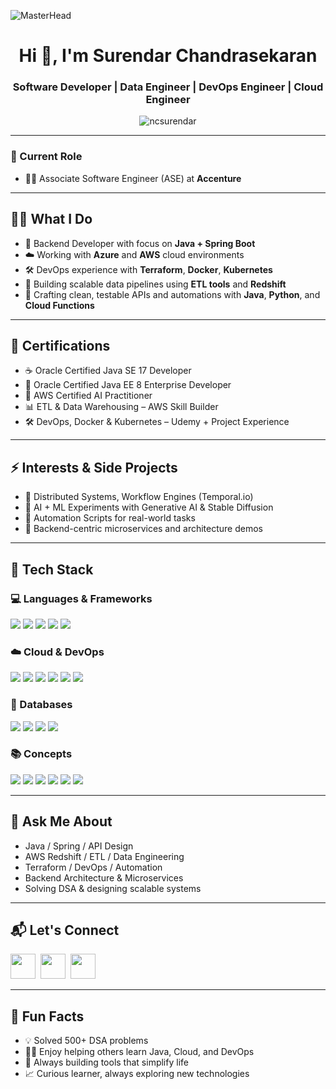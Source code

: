 ![MasterHead](https://mir-s3-cdn-cf.behance.net/project_modules/max_1200/79731568097599.5b50bca477735.jpg)

<h1 align="center">Hi 👋, I'm Surendar Chandrasekaran</h1>
<h3 align="center">Software Developer | Data Engineer | DevOps Engineer | Cloud Engineer</h3>

<p align="center">
  <img src="https://komarev.com/ghpvc/?username=ncsurendar&label=Profile%20views&color=0e75b6&style=flat" alt="ncsurendar" />
</p>

---

### 🎯 Current Role  
- 🧑‍💼 Associate Software Engineer (ASE) at **Accenture**

---

## 👨‍💻 What I Do  
- 🧰 Backend Developer with focus on **Java + Spring Boot**  
- ☁️ Working with **Azure** and **AWS** cloud environments  
- 🛠️ DevOps experience with **Terraform**, **Docker**, **Kubernetes**  
- 🧪 Building scalable data pipelines using **ETL tools** and **Redshift**  
- 🧱 Crafting clean, testable APIs and automations with **Java**, **Python**, and **Cloud Functions**

---

## 📜 Certifications  
- ☕ Oracle Certified Java SE 17 Developer  
- 🏢 Oracle Certified Java EE 8 Enterprise Developer  
- 🤖 AWS Certified AI Practitioner  
- 📊 ETL & Data Warehousing – AWS Skill Builder  
- 🛠️ DevOps, Docker & Kubernetes – Udemy + Project Experience  

---

## ⚡ Interests & Side Projects  
- 🧠 Distributed Systems, Workflow Engines (Temporal.io)  
- 🧪 AI + ML Experiments with Generative AI & Stable Diffusion  
- 🧰 Automation Scripts for real-world tasks  
- 📂 Backend-centric microservices and architecture demos  

---
## 🚀 Tech Stack

### 💻 Languages & Frameworks
<p align="left">
  <img src="https://img.shields.io/badge/Java-%23ED8B00?style=for-the-badge&logo=java&logoColor=white" />
  <img src="https://img.shields.io/badge/Python-%233776AB?style=for-the-badge&logo=python&logoColor=white" />
  <img src="https://img.shields.io/badge/Spring_Boot-%236DB33F?style=for-the-badge&logo=springboot&logoColor=white" />
  <img src="https://img.shields.io/badge/Spring_Security-%236DB33F?style=for-the-badge&logo=spring&logoColor=white" />
  <img src="https://img.shields.io/badge/Spring_Cloud-%236DB33F?style=for-the-badge&logo=spring&logoColor=white" />
</p>

### ☁️ Cloud & DevOps
<p align="left">
  <img src="https://img.shields.io/badge/AWS-%23232F3E?style=for-the-badge&logo=amazonaws&logoColor=white" />
  <img src="https://img.shields.io/badge/Azure-%230072C6?style=for-the-badge&logo=microsoftazure&logoColor=white" />
  <img src="https://img.shields.io/badge/Docker-%230db7ed?style=for-the-badge&logo=docker&logoColor=white" />
  <img src="https://img.shields.io/badge/Kubernetes-%23326CE5?style=for-the-badge&logo=kubernetes&logoColor=white" />
  <img src="https://img.shields.io/badge/Terraform-%235835CC?style=for-the-badge&logo=terraform&logoColor=white" />
  <img src="https://img.shields.io/badge/Git-%23F05032?style=for-the-badge&logo=git&logoColor=white" />
</p>

### 🧪 Databases
<p align="left">
  <img src="https://img.shields.io/badge/PostgreSQL-%23336791?style=for-the-badge&logo=postgresql&logoColor=white" />
  <img src="https://img.shields.io/badge/MySQL-%234479A1?style=for-the-badge&logo=mysql&logoColor=white" />
  <img src="https://img.shields.io/badge/Oracle-%23F80000?style=for-the-badge&logo=oracle&logoColor=white" />
  <img src="https://img.shields.io/badge/AWS_Redshift-%23232F3E?style=for-the-badge&logo=amazonaws&logoColor=white" />
</p>

### 📚 Concepts
<p align="left">
  <img src="https://img.shields.io/badge/OOP-%230073B1?style=for-the-badge" />
  <img src="https://img.shields.io/badge/RESTful_APIs-%234CAF50?style=for-the-badge" />
  <img src="https://img.shields.io/badge/CI/CD-%23FF9900?style=for-the-badge" />
  <img src="https://img.shields.io/badge/System_Design-%23FF5722?style=for-the-badge" />
  <img src="https://img.shields.io/badge/Data_Pipelines-%239C27B0?style=for-the-badge" />
  <img src="https://img.shields.io/badge/Exception_Handling-%23FF9800?style=for-the-badge" />
</p>

---

## 💬 Ask Me About
- Java / Spring / API Design  
- AWS Redshift / ETL / Data Engineering  
- Terraform / DevOps / Automation  
- Backend Architecture & Microservices  
- Solving DSA & designing scalable systems  

---

## 📬 Let's Connect
<p align="left">
  <a href="https://linkedin.com/in/surendar-c" target="blank"><img src="https://cdn.jsdelivr.net/gh/devicons/devicon/icons/linkedin/linkedin-original.svg" width="40" /></a>&nbsp;
  <a href="https://leetcode.com/surendar_c" target="blank"><img src="https://raw.githubusercontent.com/rahuldkjain/github-profile-readme-generator/master/src/images/icons/Social/leet-code.svg" width="40" /></a>&nbsp;
  <a href="mailto:ncsurendar123@gmail.com"><img src="https://cdn.jsdelivr.net/gh/devicons/devicon/icons/google/google-original.svg" width="40" /></a>
</p>

---

## 🧩 Fun Facts
- 💡 Solved 500+ DSA problems  
- 👨‍🏫 Enjoy helping others learn Java, Cloud, and DevOps  
- 🔄 Always building tools that simplify life  
- 📈 Curious learner, always exploring new technologies
